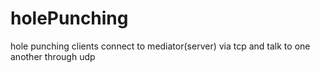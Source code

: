 # holePunching
hole punching clients connect to mediator(server) via tcp and talk to one another through udp
